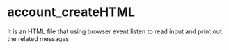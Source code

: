 # account_createHTML
It is an HTML file that using browser event listen to read input and print out the related messages
